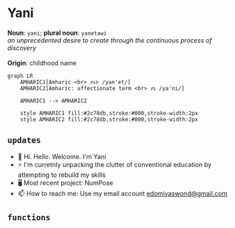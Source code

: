 # Yani
**Noun**: `yani`; **plural noun**: `yanetawi`
<br>
*an unprecedented desire to create through the continuous process of discovery*
<br>
<br>
**Origin**: childhood name
```mermaid
graph LR
    AMHARIC1[Amharic <br> ያኔት /yan'et/]
    AMHARIC2[Amharic: affectionate term <br> ያኒ /ya'ni/]

    AMHARIC1 --> AMHARIC2

    style AMHARIC1 fill:#2c78db,stroke:#000,stroke-width:2px
    style AMHARIC2 fill:#2c78db,stroke:#000,stroke-width:2px
```
## `updates`
- 👋 Hi. Hello. Welcome. I'm Yani
- ⚡️ I'm curretnly unpacking the clutter of conventional education by attempting to rebuild my skills
- 🖥 Most recent project: NumPose
- 📫 How to reach me: Use my email account edomiyaswond@gmail.com

## `functions`


<!---
EdomiyasGitHub/EdomiyasGitHub is a ✨ special ✨ repository because its `README.md` (this file) appears on your GitHub profile.
You can click the Preview link to take a look at your changes.
--->



